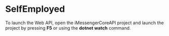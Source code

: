 # SelfEmployed
 
 To launch the Web API, open the iMessengerCoreAPI project and launch the project by pressing <b>F5</b> or using the <b>dotnet watch</b> command.
